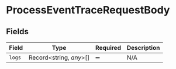 # ProcessEventTraceRequestBody


## Fields

| Field                   | Type                    | Required                | Description             |
| ----------------------- | ----------------------- | ----------------------- | ----------------------- |
| `logs`                  | Record<string, *any*>[] | :heavy_minus_sign:      | N/A                     |